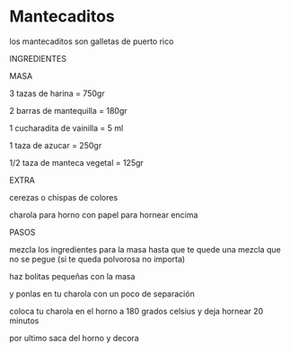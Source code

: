 # Mantecaditos
los mantecaditos son galletas de puerto rico

INGREDIENTES

MASA

3 tazas de harina = 750gr

2 barras de mantequilla = 180gr  

1 cucharadita de vainilla = 5 ml  

1 taza de azucar = 250gr     

1/2 taza de manteca vegetal = 125gr    

EXTRA      

cerezas o chispas de colores  

charola para horno con papel para hornear encima                  

PASOS            

mezcla los ingredientes para la masa hasta que te quede una mezcla que no se pegue (si te queda polvorosa no importa)

haz bolitas pequeñas con la masa

y ponlas en tu charola con un poco de separación

coloca tu charola en el horno a 180 grados celsius y deja hornear 20 minutos

por ultimo saca del horno y decora